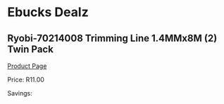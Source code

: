 
# Ebucks Dealz
## Ryobi-70214008 Trimming Line 1.4MMx8M (2) Twin Pack
[Product Page](https://www.ebucks.com/web/shop/productSelected.do?prodId=1220462912&catId=363410833)

Price: R11.00

Savings: 


	